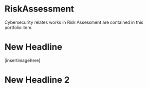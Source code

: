 # RiskAssessment
Cybersecurity relates works in Risk Assessment are contained in this portfolio item.

# New Headline
[insertimagehere]

# New Headline 2
